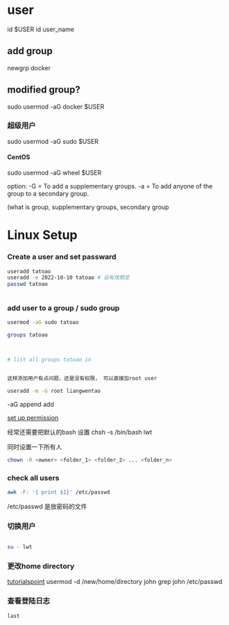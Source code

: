 # user
id $USER
id user_name

## add group
newgrp docker

## modified group? 
sudo usermod -aG docker $USER

### 超级用户

sudo usermod -aG sudo $USER
#### CentOS
sudo usermod -aG wheel $USER

option:
-G = To add a supplementary groups.
-a = To add anyone of the group to a secondary group.

(what is group, supplementary groups, secondary group





# Linux Setup


### Create a user and set passward

```sh
useradd tatoao
useradd -e 2022-10-10 tatoao # 设有效期至
passwd tatoao



```


### add user to a group / sudo group

```sh
usermod -aG sudo tatoao

groups tatoao



# list all groups tatoao in


这样添加用户有点问题，还是没有权限， 可以直接加root user

useradd -m -G root liangwentao
```

-aG append add

[set up permission](https://askubuntu.com/questions/487527/give-specific-user-permission-to-write-to-a-folder-using-w-notation ":)")


经常还需要把默认的bash 设置
chsh -s /bin/bash lwt

同时设置一下所有人

```sh
chown -R <owner> <folder_1> <folder_2> ... <folder_n>
```

### check all users

```sh
awk -F: '{ print $1}' /etc/passwd
```
/etc/passwd 是放密码的文件


### 切换用户

``` sh

su - lwt

```


### 更改home directory
[tutorialspoint](https://www.tutorialspoint.com/how-to-change-the-default-home-directory-of-a-user-on-linux ":)")
usermod -d /new/home/directory john
grep john /etc/passwd



### 查看登陆日志

```
last 
```

